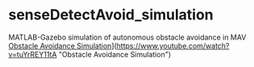# senseDetectAvoid_simulation
MATLAB-Gazebo simulation of autonomous obstacle avoidance in MAV <br />
[Obstacle Avoidance Simulation](http://img.youtube.com/vi/tuYrREY11tA/0.jpg)](https://www.youtube.com/watch?v=tuYrREY11tA "Obstacle Avoidance Simulation")
